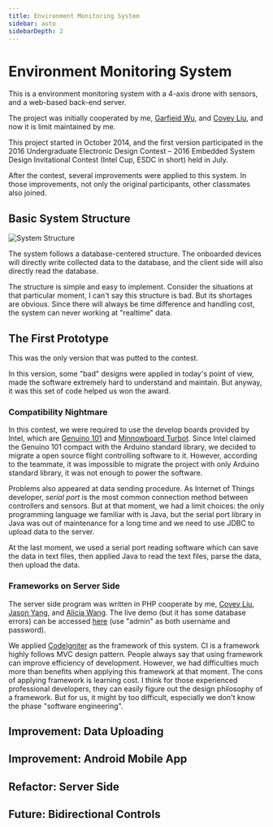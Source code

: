 ```yaml
---
title: Environment Monitoring System
sidebar: auto
sidebarDepth: 2
---
```


# Environment Monitoring System
This is a environment monitoring system with a 4-axis drone with sensors, and a web-based back-end server.

The project was initially cooperated by me, [Garfieid Wu](https://github.com/wjqzero), and [Covey Liu](https://github.com/Curton), and now it is limit maintained by me.

This project started in October 2014, and the first version participated in the 2016 Undergraduate Electronic Design Contest – 2016 Embedded System Design Invitational Contest (Intel Cup, ESDC in short) held in July.

After the contest, several improvements were applied to this system. In those improvements, not only the original participants, other classmates also joined.

## Basic System Structure

![System Structure](/env-system-structure.png)

The system follows a database-centered structure. The onboarded devices will directly write collected data to the database, and the client side will also directly read the database.

The structure is simple and easy to implement. Consider the situations at that particular moment, I can't say this structure is bad. But its shortages are obvious. Since there will always be time difference and handling cost, the system can never working at "realtime" data.

## The First Prototype

This was the only version that was putted to the contest.

In this version, some "bad" designs were applied in today's point of view, made the software extremely hard to understand and maintain. But anyway, it was this set of code helped us won the award.

### Compatibility Nightmare

In this contest, we were required to use the develop boards provided by Intel, which are [Genuino 101](https://ark.intel.com/products/92346/Genuino-101) and [Minnowboard Turbot](https://minnowboard.org/minnowboard-turbot/). Since Intel claimed the Genuino 101 compact with the Arduino standard library, we decided to migrate a open source flight controlling software to it. However, according to the teammate, it was impossible to migrate the project with only Arduino standard library, it was not enough to power the software.

Problems also appeared at data sending procedure. As Internet of Things developer, *serial port* is the most common connection method between controllers and sensors. But at that moment, we had a limit choices: the only programming language we familiar with is Java, but the serial port library in Java was out of maintenance for a long time and we need to use JDBC to upload data to the server.

At the last moment, we used a serial port reading software which can save the data in text files, then applied Java to read the text files, parse the data, then upload the data.

### Frameworks on Server Side

The server side program was written in PHP cooperate by me, [Covey Liu](https://github.com/Curton), [Jason Yang](https://github.com/JiayuYANG), and [Alicia Wang](https://github.com/JEUDominic). The live demo (but it has some database errors) can be accessed [here](https://ws1.billzhonggz.com/php/project/) (use "admin" as both username and password).

We applied [CodeIgniter](https://www.codeigniter.com/) as the framework of this system. CI is a framework highly follows MVC design pattern. People always say that using framework can improve efficiency of development. However, we had difficulties much more than benefits when applying this framework at that moment. The cons of applying framework is learning cost. I think for those experienced professional developers, they can easily figure out the design philosophy of a framework. But for us, it might by too difficult, especially we don't know the phase "software engineering".

## Improvement: Data Uploading



## Improvement: Android Mobile App



## Refactor: Server Side



## Future: Bidirectional Controls

